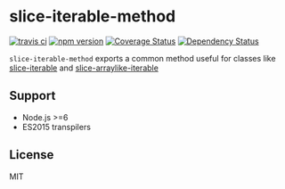 # slice-iterable-method

[![travis ci][1]][2]
[![npm version][3]][4]
[![Coverage Status][5]][6]
[![Dependency Status][7]][8]

`slice-iterable-method` exports a common method useful for classes like [slice-iterable](https://www.npmjs.com/package/slice-iterable) and [slice-arraylike-iterable](https://www.npmjs.com/package/slice-arraylike-iterable)

## Support
- Node.js >=6
- ES2015 transpilers

## License
MIT

  [1]: https://travis-ci.org/xgbuils/slice-iterable.-methodsvg?branch=master
  [2]: https://travis-ci.org/xgbuils/slice-iterable-method
  [3]: https://badge.fury.io/js/slice-iterable.svg-method
  [4]: https://badge.fury.io/js/slice-iterable-method
  [5]: https://coveralls.io/repos/github/xgbuils/slice-iterable/badge.svg?branch=master-method
  [6]: https://coveralls.io/github/xgbuils/slice-iterable?branch=master-method
  [7]: https://david-dm.org/xgbuils/slice-iterable.svg-method
  [8]: https://david-dm.org/xgbuils/slice-iterable-method
  